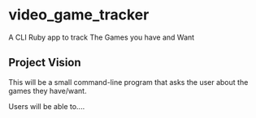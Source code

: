 # video_game_tracker
A CLI Ruby app to track The Games you have and Want

## Project Vision

This will be a small command-line program that asks the user about the games they have/want.

Users will be able to....
